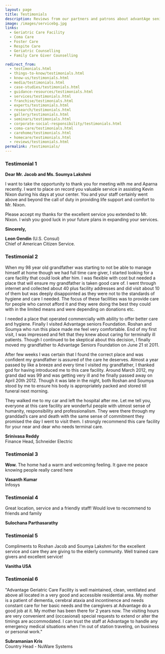 ```yaml
---
layout: page
title: Testimonials
description: Reviews from our partners and patrons about advantAge seniors elder care services Facilit in Bangalore.
image: /images/servicebg.jpg
links:
  - Geriatric Care Facility
  - Coma Care
  - Foster Care
  - Respite Care
  - Geriatric Counselling
  - Family Care Giver Counselling

redirect_from:
  - testimonials.html
  - things-to-know/testimonials.html
  - know-us/testimonials.html
  - media/testimonials.html
  - case-studies/testimonials.html
  - guidance-resources/testimonials.html
  - services/testimonials.html
  - franchise/testimonials.html
  - experts/testimonials.html
  - research/testimonials.html
  - gallery/testimonials.html
  - seminars/testimonials.html
  - corporate-social-responsibility/testimonials.html
  - coma-care/testimonials.html
  - carehome/testimonials.html
  - homecare/testimonials.html
  - reviews/testimonials.html
permalink: /testimonials/
---
```


<h3>Testimonial 1</h3>
<p><strong>Dear Mr. Jacob and Ms. Soumya Lakshmi</strong></p>

<p>
  I want to take the opportunity to thank you for meeting with me and Aparna
  recently. I want to place on record you valuable service in assisting Kevin
  Nixon during his days at your center. You and your staff certainly went above
  and beyond the call of duty in providing life support and comfort to Mr.
  Nixon.
</p>

<p>
  Please accept my thanks for the excellent service you extended to Mr. Nixon. I
  wish you good luck in your future plans in expanding your services.
</p>

<p><strong>Sincerely,</strong></p>

<p>
  <strong>Leon Gendin</strong> (U.S. Consul)<br />
  Chief of American Citizen Service.
</p>

<h3>Testimonial 2</h3>

<p>
  When my 98 year old grandfather was starting to not be able to manage himself
  at home though we had full time care giver, I started looking for a care
  facility that could look after him. I was flexible with cost but needed a
  place that will ensure my grandfather is taken good care of. I went through
  internet and collected about 40 plus facility addresses and did visit about 10
  of them but was deeply disappointed as they were not to the standards of
  hygiene and care I needed. The focus of these facilities was to provide care
  for people who cannot afford it and they were doing the best they could with
  in the limited means and were depending on donations etc.
</p>

<p>
  I needed a place that operated commercially with ability to offer better care
  and hygiene. Finally I visited Advantage seniors Foundation. Roshan and Soumya
  who run this place made me feel very comfortable. End of my first visit, I was
  impressed and felt that they knew about caring for terminally ill patients.
  Though I continued to be skeptical about this decision, I finally moved my
  grandfather to Advantage Seniors Foundation on June 21 st 2011.
</p>

<p>
  After few weeks I was certain that I found the correct place and was confident
  my grandfather is assured of the care he deserves. Almost a year passed by
  like a breeze and every time I visited my grandfather, I thanked god for
  having introduced me to this care facility. Around March 2012, my grand dad
  was 99 and was getting very ill and he finally passed away on April 20th 2012.
  Though it was late in the night, both Roshan and Soumya stood by me to ensure
  his body is appropriately packed and stored till funeral next morning.
</p>
<p>
  They walked me to my car and left the hospital after me. Let me tell you,
  everyone at this care facility are wonderful people with utmost sense of
  humanity, responsibility and professionalism. They were there through my
  granddad’s care and death with the same sense of commitment they promised the
  day I went to visit them. I strongly recommend this care facility for your
  near and dear who needs terminal care.
</p>

<p>
  <strong>Srinivasa Reddy</strong><br />
  Finance Head, Schneider Electric
</p>

<h3>Testimonial 3</h3>

<p>
  <strong>Wow.</strong> The home had a warm and welcoming feeling. It gave me
  peace knowing people really cared here
</p>

<p>
  <strong>Vasanth Kumar</strong><br />
  Infosys
</p>

<h3>Testimonial 4</h3>

<p>
  Great location, service and a friendly staff! Would love to recommend to
  friends and family
</p>
<p><strong>Sulochana Parthasarathy</strong></p>

<h3>Testimonial 5</h3>

<p>
  Compliments to Roshan Jacob and Soumya Lakshmi for the excellent service and
  care they are giving to the elderly community. Well trained care givers and
  excellent service!
</p>

<p><strong>Vanitha USA</strong></p>

<h3>Testimonial 6</h3>
<p>
  "Advantage Geriatric Care Facility is well maintained, clean, ventilated and
  above all located in a very good and accessible residential area. My mother is
  a patient of dementia, cerebral ataxia and incontinence and needs constant
  care for her basic needs and the caregivers at Advantage do a good job at it.
  My mother has been there for 2 years now. The visiting hours are very
  convenient and (occasional) special requests to extend or alter the timings
  are accommodated. I can trust the staff at Advantage to handle any emergency
  medical situations when I'm out of station traveling, on business or personal
  work."
</p>

<p>
  <strong>Subramanian Kris</strong><br />
  Country Head - NuWare Systems
</p>
